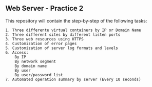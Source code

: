 ## Web Server - Practice 2

This repository will contain the step-by-step of the following tasks:

    1. Three differente virtual containers by IP or Domain Name
    2. Three different sites by different listen ports
    3. Three web resources using HTTPS
    4. Customization of error pages
    5. Customization of server log formats and levels
    6. Access:
        By IP
        By network segment
        By domain name
        By user
        By user/password list
    7. Automated operation summary by server (Every 10 seconds)
